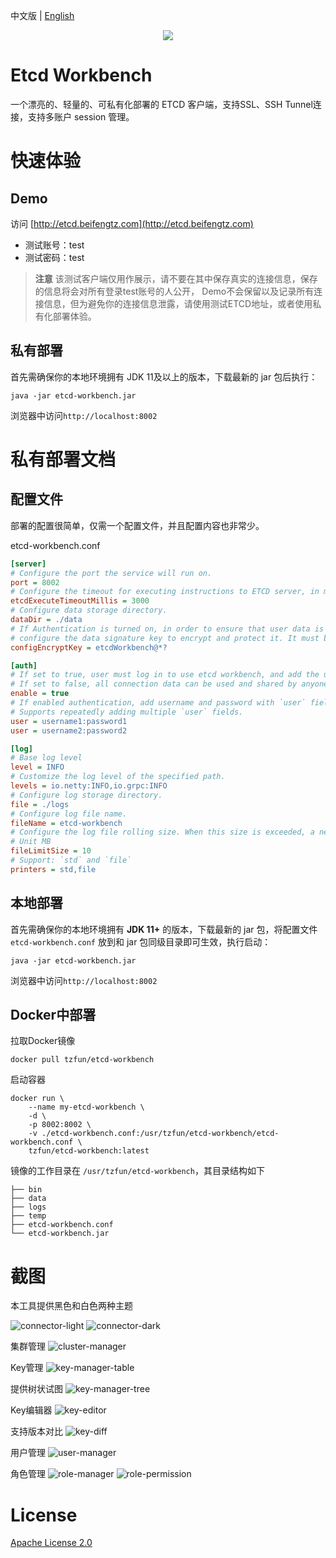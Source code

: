 中文版 | [English](./README.md)

<div align=center>
<img src=web/src/design/logo.png/>
</div>

# Etcd Workbench

一个漂亮的、轻量的、可私有化部署的 ETCD 客户端，支持SSL、SSH Tunnel连接，支持多账户 session 管理。

# 快速体验

## Demo

访问 [http://etcd.beifengtz.com](http://etcd.beifengtz.com)

* 测试账号：test
* 测试密码：test

> **注意** 该测试客户端仅用作展示，请不要在其中保存真实的连接信息，保存的信息将会对所有登录test账号的人公开，
> Demo不会保留以及记录所有连接信息，但为避免你的连接信息泄露，请使用测试ETCD地址，或者使用私有化部署体验。

## 私有部署

首先需确保你的本地环境拥有 JDK 11及以上的版本，下载最新的 jar 包后执行：

```shell
java -jar etcd-workbench.jar
```

浏览器中访问`http://localhost:8002`

# 私有部署文档

## 配置文件

部署的配置很简单，仅需一个配置文件，并且配置内容也非常少。

etcd-workbench.conf
```ini
[server]
# Configure the port the service will run on.
port = 8002
# Configure the timeout for executing instructions to ETCD server, in milliseconds.
etcdExecuteTimeoutMillis = 3000
# Configure data storage directory.
dataDir = ./data
# If Authentication is turned on, in order to ensure that user data is not easily cracked,
# configure the data signature key to encrypt and protect it. It must be 16 characters.
configEncryptKey = etcdWorkbench@*?

[auth]
# If set to true, user must log in to use etcd workbench, and add the user field to configure the user.
# If set to false, all connection data can be used and shared by anyone!!!
enable = true
# If enabled authentication, add username and password with `user` field.
# Supports repeatedly adding multiple `user` fields.
user = username1:password1
user = username2:password2

[log]
# Base log level
level = INFO
# Customize the log level of the specified path.
levels = io.netty:INFO,io.grpc:INFO
# Configure log storage directory.
file = ./logs
# Configure log file name.
fileName = etcd-workbench
# Configure the log file rolling size. When this size is exceeded, a new file will be created to store the log.
# Unit MB
fileLimitSize = 10
# Support: `std` and `file`
printers = std,file
```

## 本地部署

首先需确保你的本地环境拥有 **JDK 11+** 的版本，下载最新的 jar 包，将配置文件 `etcd-workbench.conf` 放到和 jar 包同级目录即可生效，执行启动：

```shell
java -jar etcd-workbench.jar
```

浏览器中访问`http://localhost:8002`

## Docker中部署

拉取Docker镜像

```shell
docker pull tzfun/etcd-workbench
```

启动容器

```shell
docker run \
    --name my-etcd-workbench \
    -d \
    -p 8002:8002 \
    -v ./etcd-workbench.conf:/usr/tzfun/etcd-workbench/etcd-workbench.conf \
    tzfun/etcd-workbench:latest
```

镜像的工作目录在 `/usr/tzfun/etcd-workbench`，其目录结构如下

```
├── bin
├── data
├── logs
├── temp
├── etcd-workbench.conf
└── etcd-workbench.jar
```

# 截图

本工具提供黑色和白色两种主题

![connector-light](screenshot/connector-light.jpg)
![connector-dark](screenshot/connector.jpg)

集群管理
![cluster-manager](screenshot/cluster-manager.jpg)

Key管理
![key-manager-table](screenshot/key-manager-table.jpg)

提供树状试图
![key-manager-tree](screenshot/key-manager-tree.jpg)

Key编辑器
![key-editor](screenshot/key-editor.jpg)

支持版本对比
![key-diff](screenshot/key-diff.jpg)

用户管理
![user-manager](screenshot/user-manager.jpg)

角色管理
![role-manager](screenshot/role-manager.jpg)
![role-permission](screenshot/role-permission.jpg)

# License

[Apache License 2.0](LICENSE)